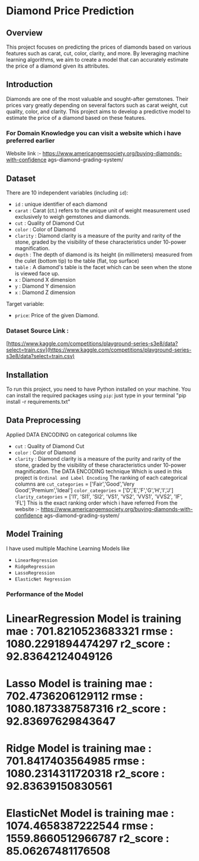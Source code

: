 # Diamond Price Prediction

## Overview

This project focuses on predicting the prices of diamonds based on various features such as carat, cut, color, clarity, and more. By leveraging machine learning algorithms, we aim to create a model that can accurately estimate the price of a diamond given its attributes.

## Introduction

Diamonds are one of the most valuable and sought-after gemstones. Their prices vary greatly depending on several factors such as carat weight, cut quality, color, and clarity. This project aims to develop a predictive model to estimate the price of a diamond based on these features.
### For Domain Knowledge you can visit a website which i have preferred earlier 
Website link :- https://www.americangemsociety.org/buying-diamonds-with-confidence ags-diamond-grading-system/

## Dataset

There are 10 independent variables (including `id`):

* `id` : unique identifier of each diamond
* `carat` : Carat (ct.) refers to the unique unit of weight measurement used exclusively to weigh gemstones and diamonds.
* `cut` : Quality of Diamond Cut
* `color` : Color of Diamond
* `clarity` : Diamond clarity is a measure of the purity and rarity of the stone, graded by the visibility of these characteristics under 10-power magnification.
* `depth` : The depth of diamond is its height (in millimeters) measured from the culet (bottom tip) to the table (flat, top surface)
* `table` : A diamond's table is the facet which can be seen when the stone is viewed face up.
* `x` : Diamond X dimension
* `y` : Diamond Y dimension
* `x` : Diamond Z dimension

Target variable:
* `price`: Price of the given Diamond.

### Dataset Source Link :
[https://www.kaggle.com/competitions/playground-series-s3e8/data?select=train.csv](https://www.kaggle.com/competitions/playground-series-s3e8/data?select=train.csv)

## Installation

To run this project, you need to have Python installed on your machine. You can install the required packages using `pip`:
just type in your terminal "pip install -r requirements.txt"

## Data Preprocessing

Applied DATA ENCODING on categorical columns like 
   * `cut` : Quality of Diamond Cut
   * `color` : Color of Diamond
   * `clarity` : Diamond clarity is a measure of the purity and rarity of the stone, graded by the visibility of these characteristics under 10-power magnification.
The DATA ENCODING technique Which is used in this project is `Ordinal and Label Encoding`
The ranking of each categorical columns are
`cut_categories` = ['Fair','Good','Very Good','Premium','Ideal']
`color_categories` = ['D','E','F','G','H','I','J']
`clarity_categories` = ['I1', 'SI1', 'SI2', 'VS1', 'VS2', 'VVS1', 'VVS2', 'IF', 'FL']
This is the exact ranking order which i have referred From the website :- https://www.americangemsociety.org/buying-diamonds-with-confidence ags-diamond-grading-system/

## Model Training

I have used multiple Machine Learning Models like 
* `LinearRegression`
* `RidgeRegression`
* `LassoRegression`
* `ElasticNet Regression`

### Performance of the Model

LinearRegression
Model is training
mae : 701.8210523683321
rmse : 1080.2291894474297
r2_score : 92.83642124049126
================================


Lasso
Model is training
mae : 702.4736206129112
rmse : 1080.1873387587316
r2_score : 92.83697629843647
================================


Ridge
Model is training
mae : 701.8417403564985
rmse : 1080.2314311720318
r2_score : 92.83639150830561
================================


ElasticNet
Model is training
mae : 1074.4658387222544
rmse : 1559.8660512966787
r2_score : 85.06267481176508
================================